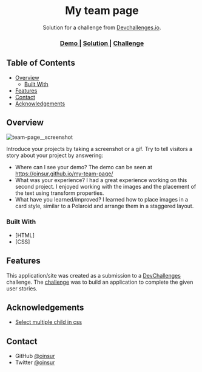 <!-- Please update value in the {}  -->

<h1 align="center">My team page</h1>

<div align="center">
   Solution for a challenge from  <a href="http://devchallenges.io" target="_blank">Devchallenges.io</a>.
</div>

<div align="center">
  <h3>
    <a href="https://oinsur.github.io/my-team-page/">
      Demo
    </a>
    <span> | </span>
    <a href="https://oinsur.github.io/my-team-page/">
      Solution
    </a>
    <span> | </span>
    <a href="https://devchallenges.io/challenges/hhmesazsqgKXrTkYkt0U">
      Challenge
    </a>
  </h3>
</div>

<!-- TABLE OF CONTENTS -->

## Table of Contents

- [Overview](#overview)
  - [Built With](#built-with)
- [Features](#features)
- [Contact](#contact)
- [Acknowledgements](#acknowledgements)

<!-- OVERVIEW -->

## Overview

![team-page__screenshot](https://user-images.githubusercontent.com/21114802/110508758-95c83680-80be-11eb-9a33-a94322e61b90.PNG)


Introduce your projects by taking a screenshot or a gif. Try to tell visitors a story about your project by answering:

- Where can I see your demo? The demo can be seen at https://oinsur.github.io/my-team-page/
- What was your experience? I had a great experience working on this second project. I enjoyed working with the images and the placement of the text using transform properties.
- What have you learned/improved? I learned how to place images in a card style, similar to a Polaroid and arrange them in a staggered layout. 



### Built With

<!-- This section should list any major frameworks that you built your project using. Here are a few examples.-->

- [HTML]
- [CSS]

## Features

<!-- List the features of your application or follow the template. Don't share the figma file here :) -->

This application/site was created as a submission to a [DevChallenges](https://devchallenges.io/challenges) challenge. The [challenge](https://devchallenges.io/challenges/hhmesazsqgKXrTkYkt0U) was to build an application to complete the given user stories.


## Acknowledgements

<!-- This section should list any articles or add-ons/plugins that helps you to complete the project. This is optional but it will help you in the future. For exmpale -->

- [Select multiple child in css](https://stackoverflow.com/questions/16371722/select-multiple-child-in-css/16371781)

## Contact

- GitHub [@oinsur](https://github.com/oinsur)
- Twitter [@oinsur](https://twitter.com/oinsur)